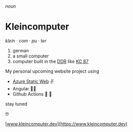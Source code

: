 ###### noun
# Kleincomputer
_klein · com · pu · ter_

1. german
2. a small computer
3. computer built in the [DDR](https://en.wikipedia.org/wiki/East_Germany) like [KC 87](https://de.wikipedia.org/wiki/Robotron_Z_9001,_Robotron_KC_85/1,_Robotron_KC_87)
 

My personal upcoming website project using 

* [Azure Static Web](https://docs.microsoft.com/en-us/azure/static-web-apps/) ✌️
* Angular 🤟🏻
* Github Actions 🚀 🚛

stay tuned 

🤓 

[www.kleincomputer.dev](https://www.kleincomputer.dev)
